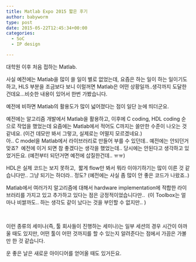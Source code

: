 ```yaml
---
title: Matlab Expo 2015 짧은 후기
author: babyworm
type: post
date: 2015-05-22T12:45:34+00:00
categories:
  - SoC
  - IP design

---
```

대학원 이후 처음 접하는 Matlab.

사실 예전에는 Matlab을 많이 쓸 일이 별로 없었는데, 요즘은 하는 일이 하는 일이기도 하고, HLS 부분을 조금보다 보니 이럴꺼면 Matlab은 어떤 상황일까..생각까지 도달한 건데요&#8230;비슷한 내용이 있어서 한번 가봤습니다.

예전에 비하면 Matlab의 활용도가 많이 넓어졌다는 점이 일단 눈에 띄더군요.

예전에는 알고리즘 개발에서 Matlab을 활용하고, 이후에 C coding, HDL coding 순으로 작업을 했었는데 요즘에는 Matlab에서 적어도 C까지는 쓸만한 수준이 나오는 것 같네요. (이건 데모만 봐서 그렇고, 실제로는 어떨지 모르겠네요.)  
아.. C model을 Matlab에서 라이브러리로 만들어 부를 수 있던데.. 예전에는 안되던거 맞죠?  예전에 이거 되면 참 좋겠다는 생각을 했었는데.. 당시에는 안된다고 생각하고 있었거든요. (예전부터 되던거면 예전에 삽질한건데.. ㅠㅠ)

HDL은 실제 코드는 보지 못하고,  짧게 flow만 봐서 뭐라 이야기하기는 많이 이른 것 같습니다만.. 그냥 되기는 하더라.. 정도? (예전에는 사실 좀 많이 안 좋은 코드가 나왔죠..)

Matlab에서 여러가지 알고리즘에 대해서 hardware implementation에 적합한 라이브러리를 가지고 있고 추가하고 있다는 점은 긍정적이었습니다만..  (이 Toolbox는 얼마나 비쌀까도.. 하는 생각도 같이 났다는 것을 부인할 수 없지만.. )

&nbsp;

이런 종류의 세미나(즉, 툴 회사들이 진행하는 세미나)는 일부 세션의 경우 시간이 아까울 때도 있지만, 어떤 툴이 어떤 것까지를 할 수 있는지 알려준다는 점에서 가끔은 가볼만 한 것 같습니다.

운 좋은 날은 새로운 아이디어를 얻어올 때도 있거든요.
